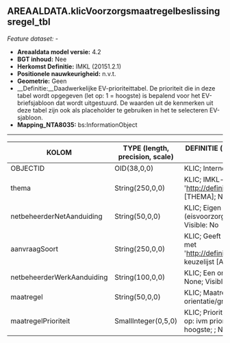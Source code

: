 ## AREAALDATA.klicVoorzorgsmaatregelbeslissingsregel_tbl

*Feature dataset: -*

* __Areaaldata model versie:__ 4.2
* __BGT inhoud:__ Nee
* __Herkomst Definitie:__ IMKL (20151.2.1)
* __Positionele nauwkeurigheid:__ n.v.t.
* __Geometrie:__ Geen
* __Definitie:__Daadwerkelijke EV-prioriteittabel. De prioriteit die in deze tabel wordt opgegeven (let op: 1 = hoogste) is bepalend voor het EV-briefsjabloon dat wordt uitgestuurd. De waarden uit de kenmerken uit deze tabel zijn ook als placeholder te gebruiken in het te selecteren EV-sjabloon.
* __Mapping_NTA8035:__ bs:InformationObject

***

|__KOLOM__                             |__TYPE (length, precision, scale)__          	          |__DEFINITIE__ (oorsprong; beschrijving; keuzelijst; nullable; default; zichtbaar in Areaalviewer)|
|------                              |----                    |-----    |
|OBJECTID                            |OID(38,0,0)             |KLIC; Interne ID ArcGIS; ; Nullable: False; Default: None; Visible: No|
|thema                               |String(250,0,0)         |KLIC; IMKL-thema uit waardelijsten 1.2.1. Begint doorgaans met 'http://definities.geostandaarden.nl/imkl2015/id/waarde/Thema/'; keuzelijst [THEMA]; Nullable: True; Default: None|
|netbeheerderNetAanduiding           |String(50,0,0)          |KLIC; Eigen definitie van het utiliteitsnet waar de objecten waar een EV (eisvoorzorgsmaatregel) op van toepassing is; ; Nullable: True; Default: None; Visible: No|
|aanvraagSoort                       |String(250,0,0)         |KLIC; Geeft aan of het een orientatie, graaf, of calamiteitmelding betreft. Begint met 'http://definities.geostandaarden.nl/imkl2015/id/waarde/AanvraagSoortValue/'; keuzelijst [AanvraagSoort]; Nullable: True; Default: None; Visible: No|
|netbeheerderWerkAanduiding          |String(100,0,0)         |KLIC; Een omschrijving van de gegeven prioriteit; ; Nullable: True; Default: None; Visible: No|
|maatregel                           |String(50,0,0)          |KLIC; Maatregel waartoe een grondroerder verplicht is bij een orientatie/graaf/calamiteitmelding; ; Nullable: True; Default: None; Visible: No|
|maatregelPrioriteit                 |SmallInteger(0,5,0)     |KLIC; Prioriteitstelling obv combinaties van waarden in overige attributen. Let op: ivm prioriteitsstelling dient gegeven prioriteit dient uniek te zijn, waarbij 1 = hoogste; ; Nullable: True; Default: None; Visible: No|